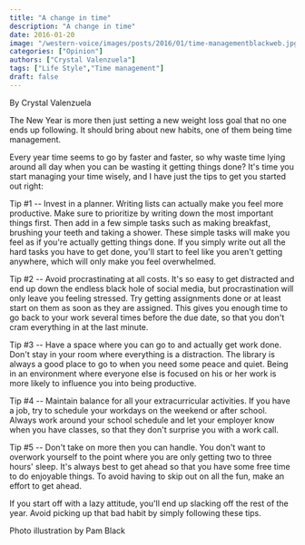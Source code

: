 ```yaml
---
title: "A change in time"
description: "A change in time"
date: 2016-01-20
image: "/western-voice/images/posts/2016/01/time-managementblackweb.jpg"
categories: ["Opinion"]
authors: ["Crystal Valenzuela"]
tags: ["Life Style","Time management"]
draft: false
---
```

By Crystal Valenzuela

The New Year is more then just setting a new weight loss goal that no one ends up following. It should bring about new habits, one of them being time management.

Every year time seems to go by faster and faster, so why waste time lying around all day when you can be wasting it getting things done? It's time you start managing your time wisely, and I have just the tips to get you started out right:

Tip #1 -- Invest in a planner. Writing lists can actually make you feel more productive. Make sure to prioritize by writing down the most important things first. Then add in a few simple tasks such as making breakfast, brushing your teeth and taking a shower. These simple tasks will make you feel as if you're actually getting things done. If you simply write out all the hard tasks you have to get done, you'll start to feel like you aren't getting anywhere, which will only make you feel overwhelmed.

Tip #2 -- Avoid procrastinating at all costs. It's so easy to get distracted and end up down the endless black hole of social media, but procrastination will only leave you feeling stressed. Try getting assignments done or at least start on them as soon as they are assigned. This gives you enough time to go back to your work several times before the due date, so that you don't cram everything in at the last minute.

Tip #3 -- Have a space where you can go to and actually get work done. Don't stay in your room where everything is a distraction. The library is always a good place to go to when you need some peace and quiet. Being in an environment where everyone else is focused on his or her work is more likely to influence you into being productive.

Tip #4 -- Maintain balance for all your extracurricular activities. If you have a job, try to schedule your workdays on the weekend or after school. Always work around your school schedule and let your employer know when you have classes, so that they don't surprise you with a work call.

Tip #5 -- Don't take on more then you can handle. You don't want to overwork yourself to the point where you are only getting two to three hours' sleep. It's always best to get ahead so that you have some free time to do enjoyable things. To avoid having to skip out on all the fun, make an effort to get ahead.

If you start off with a lazy attitude, you'll end up slacking off the rest of the year. Avoid picking up that bad habit by simply following these tips.

Photo illustration by Pam Black